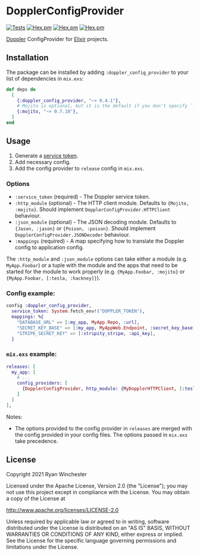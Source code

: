 # DopplerConfigProvider

[![Tests](https://github.com/sevenshores/doppler_config_provider/actions/workflows/tests.yml/badge.svg)](https://github.com/sevenshores/doppler_config_provider/actions/workflows/tests.yml)
 [![Hex.pm](https://img.shields.io/hexpm/v/doppler_config_provider)](https://github.com/sevenshores/doppler_config_provider/actions/workflows/tests.yml)
 [![Hex.pm](https://img.shields.io/hexpm/dt/doppler_config_provider)](https://hex.pm/packages/doppler_config_provider)
 [![Hex.pm](https://img.shields.io/hexpm/l/doppler_config_provider)](https://www.apache.org/licenses/LICENSE-2.0)

[Doppler](https://doppler.com) ConfigProvider for [Elixir](https://elixir-lang.org/) projects.

## Installation

The package can be installed by adding `:doppler_config_provider` to your list of dependencies in `mix.exs`:

```elixir
def deps do
  [
    {:doppler_config_provider, "~> 0.4.1"},
    # Mojito is optional, but it is the default if you don't specify `:http_module` in options.
    {:mojito, "~> 0.7.10"},
  ]
end
```

## Usage

 1. Generate a [service token](https://docs.doppler.com/docs/enclave-service-tokens).
 2. Add necessary config.
 3. Add the config provider to `release` config in `mix.exs`.

### Options

 * `:service_token` (required) - The Doppler service token.
 * `:http_module` (optional) - The HTTP client module. Defaults to `{Mojito, :mojito}`. Should implement `DopplerConfigProvider.HTTPClient` behaviour.
 * `:json_module` (optional) - The JSON decoding module. Defaults to `{Jason, :jason}` or `{Poison, :poison}`. Should implement `DopplerConfigProvider.JSONDecoder` behaviour.
 * `:mappings` (required) - A map specifying how to translate the Doppler config to application config.

The `:http_module` and `:json_module` options can take either a module (e.g. `MyApp.Foobar`) or a tuple with the module
and the apps that need to be started for the module to work properly (e.g. `{MyApp.Foobar, :mojito}` or `{MyApp.Foobar, [:tesla, :hackney]}`).

### Config example:

```elixir
config :doppler_config_provider,
  service_token: System.fetch_env!("DOPPLER_TOKEN"),
  mappings: %{
    "DATABASE_URL" => [:my_app, MyApp.Repo, :url],
    "SECRET_KEY_BASE" => [:my_app, MyAppWeb.Endpoint, :secret_key_base],
    "STRIPE_SECRET_KEY" => [:stripity_stripe, :api_key],
  }
```

### `mix.exs` example:

```elixir
releases: [
  my_app: [
    # ...
    config_providers: [
      {DopplerConfigProvider, http_module: {MyDopplerHTTPClient, [:tesla, :hackney]}}
    ]
  ]
],
```

Notes:

 * The options provided to the config provider in `releases` are merged with
the config provided in your config files. The options passed in `mix.exs` take precedence.

## License

Copyright 2021 Ryan Winchester

Licensed under the Apache License, Version 2.0 (the "License");
you may not use this project except in compliance with the License.
You may obtain a copy of the License at

  http://www.apache.org/licenses/LICENSE-2.0

Unless required by applicable law or agreed to in writing, software
distributed under the License is distributed on an "AS IS" BASIS,
WITHOUT WARRANTIES OR CONDITIONS OF ANY KIND, either express or implied.
See the License for the specific language governing permissions and
limitations under the License.
